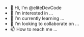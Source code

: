 - 👋 Hi, I’m @eliteDevCode
- 👀 I’m interested in ...
- 🌱 I’m currently learning ...
- 💞️ I’m looking to collaborate on ...
- 📫 How to reach me ...

<!---
eliteDevCode/eliteDevCode is a ✨ special ✨ repository because its `README.md` (this file) appears on your GitHub profile.
You can click the Preview link to take a look at your changes.
--->
